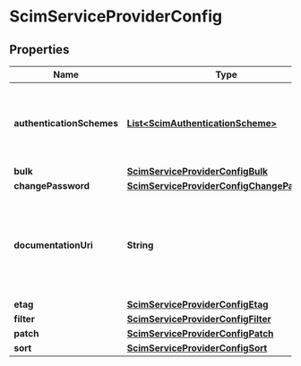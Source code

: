 

# ScimServiceProviderConfig


## Properties

| Name | Type | Description | Notes |
|------------ | ------------- | ------------- | -------------|
|**authenticationSchemes** | [**List&lt;ScimAuthenticationScheme&gt;**](ScimAuthenticationScheme.md) | A multi-valued complex type that specifies supported authentication scheme properties. |  |
|**bulk** | [**ScimServiceProviderConfigBulk**](ScimServiceProviderConfigBulk.md) |  |  |
|**changePassword** | [**ScimServiceProviderConfigChangePassword**](ScimServiceProviderConfigChangePassword.md) |  |  |
|**documentationUri** | **String** | An HTTP-addressable URL pointing to the service provider&#39;s human-consumable help documentation |  |
|**etag** | [**ScimServiceProviderConfigEtag**](ScimServiceProviderConfigEtag.md) |  |  |
|**filter** | [**ScimServiceProviderConfigFilter**](ScimServiceProviderConfigFilter.md) |  |  |
|**patch** | [**ScimServiceProviderConfigPatch**](ScimServiceProviderConfigPatch.md) |  |  |
|**sort** | [**ScimServiceProviderConfigSort**](ScimServiceProviderConfigSort.md) |  |  |



